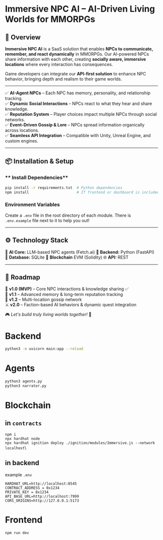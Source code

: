 # **Immersive NPC AI – AI-Driven Living Worlds for MMORPGs**  

## 🏰 **Overview**  
**Immersive NPC AI** is a SaaS solution that enables **NPCs to communicate, remember, and react dynamically** in MMORPGs. Our AI-powered NPCs share information with each other, creating **socially aware, immersive locations** where every interaction has consequences.  

Game developers can integrate our **API-first solution** to enhance NPC behavior, bringing depth and realism to their game worlds.  

---

✅ **AI-Agent NPCs** – Each NPC has memory, personality, and relationship tracking.  
✅ **Dynamic Social Interactions** – NPCs react to what they hear and share knowledge.  
✅ **Reputation System** – Player choices impact multiple NPCs through social networks.  
✅ **Event-Driven Gossip & Lore** – NPCs spread information organically across locations.  
✅ **Seamless API Integration** – Compatible with Unity, Unreal Engine, and custom engines.  

---

## 📦 **Installation & Setup**  


### ** Install Dependencies**  
```bash
pip install -r requirements.txt  # Python dependencies
npm install                      # If frontend or dashboard is included
```

### **Environment Variables**  
Create a `.env` file in the root directory of each module. There is `.env.example` file next to it to help you out!

---

## ⚙️ **Technology Stack**  
🧠 **AI Core:** LLM-based NPC agents (Fetch.ai)
🔗 **Backend:** Python (FastAPI)  
💾 **Database:** SQLite
💾 **Blockchain** EVM (Solidity)
🌐 **API:** REST

---

## 📌 **Roadmap**  
🚀 **v1.0 (MVP)** – Core NPC interactions & knowledge sharing ✅  
🤖 **v1.1** – Advanced memory & long-term reputation tracking  
📢 **v1.2** – Multi-location gossip network  
⚔️ **v2.0** – Faction-based AI behaviors & dynamic quest integration  


🎮 *Let's build truly living worlds together!* 🚀  

# Backend
```bash
python3 -m uvicorn main:app --reload
```

# Agents
```bash
python3 agents.py
python3 narrator.py
```

# Blockchain
## in `contracts`
`npm i`\
`npx hardhat node`\
`npx hardhat ignition deploy ./ignition/modules/Immersive.js --network localhost`\
## in backend
example `.env`
```
HARDHAT_URL=http://localhost:8545
CONTRACT_ADDRESS = 0x1234
PRIVATE_KEY = 0x1234
API_BASE_URL=http://localhost:7999
CORS_ORIGINS=http://127.0.0.1:5173
```

# Frontend
```bash
npm run dev
```
